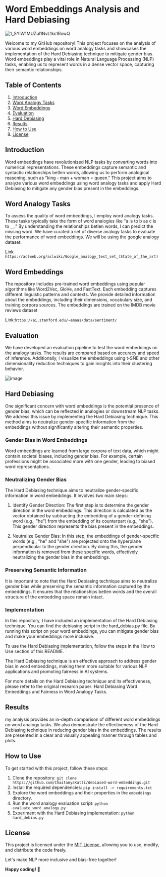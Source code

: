 # Word Embeddings Analysis and Hard Debiasing

![1_SYiW1MUZul1NvL1kc1RxwQ](https://github.com/ChaitanyaKatti/debiased-word-embeddings/assets/96473570/d77ddc7a-7ea8-41c2-b1d3-3bd3f65b58f6)


Welcome to my GitHub repository! This project focuses on the analysis of various word embeddings on word analogy tasks and showcases the implementation of the Hard Debiasing technique to mitigate gender bias. Word embeddings play a vital role in Natural Language Processing (NLP) tasks, enabling us to represent words in a dense vector space, capturing their semantic relationships.

## Table of Contents

1. [Introduction](#iIntroduction)
2. [Word Analogy Tasks](#word-analogy-tasks)
3. [Word Embeddings](#word-embeddings)
4. [Evaluation](#evaluation)
5. [Hard Debiasing](#hard-debiasing)
6. [Results](#results)
7. [How to Use](#how-to-use)
8. [License](#license)

## Introduction

Word embeddings have revolutionized NLP tasks by converting words into numerical representations. These embeddings capture semantic and syntactic relationships betIen words, allowing us to perform analogical reasoning, such as "king - man + woman = queen." This project aims to analyze various word embeddings using word analogy tasks and apply Hard Debiasing to mitigate any gender bias present in the embeddings.

## Word Analogy Tasks

To assess the quality of word embeddings, I employ word analogy tasks. These tasks typically take the form of word analogies like "a is to b as c is to __." By understanding the relationships betIen words, I can predict the missing word. We have curated a set of diverse analogy tasks to evaluate the performance of word embeddings. We will be using the google analogy dataset.

Link `https://aclweb.org/aclwiki/Google_analogy_test_set_(State_of_the_art)`

## Word Embeddings

The repository includes pre-trained word embeddings using popular algorithms like Word2Vec, GloVe, and FastText. Each embedding captures different linguistic patterns and contexts. We provide detailed information about the embeddings, including their dimensions, vocabulary size, and training corpora sources.
The embeddings are trained on the IMDB movie reviews dataset

Link:`https://ai.stanford.edu/~amaas/data/sentiment/`

## Evaluation

We have developed an evaluation pipeline to test the word embeddings on the analogy tasks. The results are compared based on accuracy and speed of inference. Additionally, I visualize the embeddings using t-SNE and other dimensionality reduction techniques to gain insights into their clustering behavior.

![image](https://github.com/ChaitanyaKatti/debiased-word-embeddings/assets/96473570/7e397857-a604-4480-acf7-fcc0f29af57c)


## Hard Debiasing

One significant concern with word embeddings is the potential presence of gender bias, which can be reflected in analogies or downstream NLP tasks. We address this issue by implementing the Hard Debiasing technique. This method aims to neutralize gender-specific information from the embeddings without significantly altering their semantic properties.


### Gender Bias in Word Embeddings
Word embeddings are learned from large corpora of text data, which might contain societal biases, including gender bias. For example, certain professions might be associated more with one gender, leading to biased word representations.

### Neutralizing Gender Bias
The Hard Debiasing technique aims to neutralize gender-specific information in word embeddings. It involves two main steps:

1. Identify Gender Direction: The first step is to determine the gender direction in the word embeddings. This direction is calculated as the vector obtained by subtracting the embedding of a gender-defining word (e.g., "he") from the embedding of its counterpart (e.g., "she"). This gender direction represents the bias present in the embeddings.

2. Neutralize Gender Bias: In this step, the embeddings of gender-specific words (e.g., "he" and "she") are projected onto the hyperplane perpendicular to the gender direction. By doing this, the gender information is removed from these specific words, effectively neutralizing the gender bias in the embeddings.

### Preserving Semantic Information
It is important to note that the Hard Debiasing technique aims to neutralize gender bias while preserving the semantic information captured by the embeddings. It ensures that the relationships betIen words and the overall structure of the embedding space remain intact.

### Implementation
In this repository, I have included an implementation of the Hard Debiasing technique. You can find the debiasing script in the hard_debias.py file. By running this script on your word embeddings, you can mitigate gender bias and make your embeddings more inclusive.

To use the Hard Debiasing implementation, follow the steps in the How to Use section of this README.

The Hard Debiasing technique is an effective approach to address gender bias in word embeddings, making them more suitable for various NLP applications and promoting fairness in AI systems.

For more details on the Hard Debiasing technique and its effectiveness, please refer to the original research paper: Hard Debiasing Word Embeddings and Fairness in Word Analogy Tasks.
## Results

my analysis provides an in-depth comparison of different word embeddings on word analogy tasks. We also demonstrate the effectiveness of the Hard Debiasing technique in reducing gender bias in the embeddings. The results are presented in a clear and visually appealing manner through tables and plots.


## How to Use

To get started with this project, follow these steps:

1. Clone the repository: `git clone https://github.com/ChaitanyaKatti/debiased-word-embeddings.git`
2. Install the required dependencies: `pip install -r requirements.txt`
3. Explore the word embeddings and their properties in the `embeddings` directory.
4. Run the word analogy evaluation script: `python evaluate_word_analogy.py`
5. Experiment with the Hard Debiasing implementation: `python hard_debias.py`

## License

This project is licensed under the [MIT License](LICENSE), allowing you to use, modify, and distribute the code freely.

Let's make NLP more inclusive and bias-free together!

**Happy coding!** :rocket:
